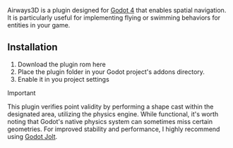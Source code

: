 Airways3D is a plugin designed for [Godot 4](https://godotengine.org/) that enables spatial navigation. It is particularly useful for implementing flying or swimming behaviors for entities in your game.

## Installation
1. Download the plugin rom here
2. Place the plugin folder in your Godot project's addons directory. 
3. Enable it in you project settings
 
> [!IMPORTANT]
> This plugin verifies point validity by performing a shape cast within the designated area, utilizing the physics engine. While functional, it's worth noting that Godot's native physics system can sometimes miss certain geometries. For improved stability and performance, I highly recommend using [Godot Jolt](https://github.com/godot-jolt/godot-jolt).
